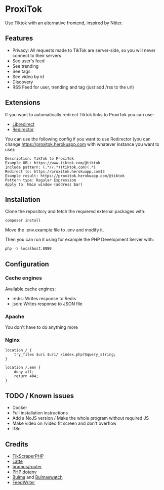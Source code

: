 # ProxiTok
Use Tiktok with an alternative frontend, inspired by Nitter.

## Features
* Privacy: All requests made to TikTok are server-side, so you will never connect to their servers
* See user's feed
* See trending
* See tags
* See video by id
* Discovery
* RSS Feed for user, trending and tag (just add /rss to the url)

## Extensions
If you want to automatically redirect Tiktok links to ProxiTok you can use:
* [Libredirect](https://github.com/libredirect/libredirect)
* [Redirector](https://github.com/einaregilsson/Redirector)

You can use the following config if you want to use Redirector (you can change https://proxitok.herokuapp.com with whatever instance you want to use):
```
Description: TikTok to ProxiTok
Example URL: https://www.tiktok.com/@tiktok
Include pattern: (.*//.*)(tiktok.com)(.*)
Redirect to: https://proxitok.herokuapp.com$3
Example result: https://proxitok.herokuapp.com/@tiktok
Pattern type: Regular Expression
Apply to: Main window (address bar)
```

## Installation
Clone the repository and fetch the requiered external packages with:
```bash
composer install
```
Move the .env.example file to .env and modify it.

Then you can run it using for example the PHP Development Server with:
```bash
php -S localhost:8080
```

## Configuration
### Cache engines
Available cache engines:
* redis: Writes response to Redis
* json: Writes response to JSON file

### Apache
You don't have to do anything more

### Nginx
```
location / {
    try_files $uri $uri/ /index.php?$query_string;
}

location /.env {
    deny all;
    return 404;
}
```

## TODO / Known issues
* Docker
* Full installation instructions
* Add a NoJS version / Make the whole program without required JS
* Make video on /video fit screen and don't overflow
* i18n

## Credits
* [TikScraperPHP](https://github.com/pablouser1/TikScraperPHP)
* [Latte](https://github.com/nette/latte)
* [bramus/router](https://github.com/bramus/router)
* [PHP dotenv](https://github.com/vlucas/phpdotenv)
* [Bulma](https://github.com/jgthms/bulma) and [Bulmaswatch](https://github.com/jenil/bulmaswatch)
* [FeedWriter](https://github.com/mibe/FeedWriter)
